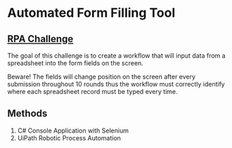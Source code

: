 # Automated Form Filling Tool

## [RPA Challenge](https://www.rpachallenge.com/)
The goal of this challenge is to create a workflow that will input data from a spreadsheet into the form fields on the screen.

Beware! The fields will change position on the screen after every submission throughout 10 rounds thus the workflow must correctly identify where each spreadsheet record must be typed every time.


## Methods
1. C# Console Application with Selenium
2. UiPath Robotic Process Automation
